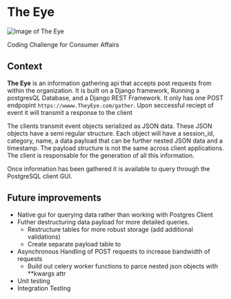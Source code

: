 # The Eye

![Image of The Eye](https://news.cgtn.com/news/2020-07-14/Sauron-5G-and-the-Five-Black-Eyes-S7i9xRgjgA/img/6e8874393dd546f5a50c8f4f3aa727d9/6e8874393dd546f5a50c8f4f3aa727d9.png)

Coding Challenge for Consumer Affairs


## Context

**The Eye** is an information gathering api that accepts post requests from within the organization. It is built on a Django framework, Running a postgresQL Database, and a Django REST Framework.  It only has one POST endpopint `https://wwww.TheyEye.com/gather`. Upon seccessful reciept of event it will transmit a response to the client

The clients transmit event objects serialized as JSON data. These JSON objects have a semi regular structure. Each object will have a session_id, category, name, a data payload that can be further nested JSON data and a timestamp. The payload structure is not the same across client applications. The client is responsable for the generation of all this information. 

Once information has been gathered it is available to query through the PostgreSQL client GUI.


## Future improvements
* Native gui for querying data rather than working with Postgres Client
* Futher destructuring data payload for more detailed queries.
    * Restructure tables for more robust storage (add additional validations)
    * Create separate payload table to 
* Asynchronous Handling of POST requests to increase bandwidth of requests
    * Build out celery worker functions to parce nested json objects with **kwargs attr
* Unit testing
* Integration Testing
